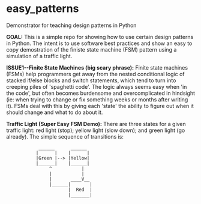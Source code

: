 # easy_patterns
Demonstrator for teaching design patterns in Python

__GOAL:__
This is a simple repo for showing how to use certain design patterns in 
Python. The intent is to use software best practices and show an easy to
copy demostration of the finiste state machine (FSM) pattern using a 
simulation of a traffic light. 

__ISSUE1--Finite State Machines (big scary phrase):__
Finite state machines (FSMs) help programmers get away from the nested 
conditional logic of stacked if/else blocks and switch statements, which
tend to turn into creeping piles of 'spaghetti code'. The logic always seems
easy when 'in the code', but often becomes burdensome and overcomplicated
in hindsight (ie: when trying to change or fix something weeks or months
after writing it). FSMs deal with this by giving each 'state' the ability to
figure out when it should change and what to do about it.

__Traffic Light (Super Easy FSM Demo):__
There are three states for a given traffic light: red light (stop); 
yellow light (slow down); and green light (go already). The simple sequence
of transitions is: 

                ______      ______
               |      |    |      |
               |Green |--> |Yellow|
               |______|    |______|
                    ^           |
                    |           |
                    |       ____V__  
                    |______|       |
                           |  Red  |
                           |_______|
